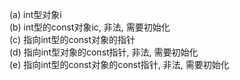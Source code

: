 (a) int型对象i  
(b) int型的const对象ic, 非法, 需要初始化  
(c) 指向int型的const对象的指针  
(d) 指向int型对象的const指针, 非法, 需要初始化  
(e) 指向int型的const对象的const指针, 非法, 需要初始化